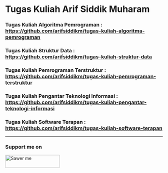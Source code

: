 # Tugas Kuliah Arif Siddik Muharam

### Tugas Kuliah Algoritma Pemrograman : https://github.com/arifsiddikm/tugas-kuliah-algoritma-pemrograman

### Tugas Kuliah Struktur Data : https://github.com/arifsiddikm/tugas-kuliah-struktur-data

### Tugas Kuliah Pemrograman Terstruktur : https://github.com/arifsiddikm/tugas-kuliah-pemrograman-terstruktur

### Tugas Kuliah Pengantar Teknologi Informasi : https://github.com/arifsiddikm/tugas-kuliah-pengantar-teknologi-informasi

### Tugas Kuliah Software Terapan : https://github.com/arifsiddikm/tugas-kuliah-software-terapan

---

### Support me on
<a href="https://saweria.co/arifsiddikm" target="_blank"><img src="https://user-images.githubusercontent.com/26188697/180601310-e82c63e4-412b-4c36-b7b5-7ba713c80380.png" alt="Sawer me" height="41" width="174"></a>